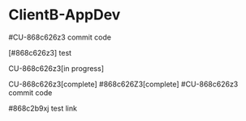 # ClientB-AppDev
#CU-868c626z3 commit code

[#868c626z3] test 

CU-868c626z3[in progress]

CU-868c626z3[complete]
#868c626Z3[complete]
#CU-868c626z3 commit code

#868c2b9xj test link
